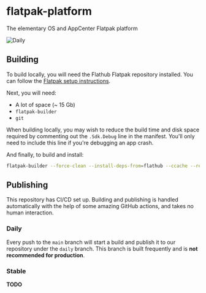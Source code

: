 # flatpak-platform

The elementary OS and AppCenter Flatpak platform

![Daily](https://github.com/elementary/flatpak-platform/workflows/Daily/badge.svg)

## Building

To build locally, you will need the Flathub Flatpak repository installed. You can follow the
[Flatpak setup instructions](https://flatpak.org/setup/).

Next, you will need:

- A lot of space (~ 15 Gb)
- `flatpak-builder`
- `git`

When building locally, you may wish to reduce the build time and disk space required by commenting out the `.Sdk.Debug`
line in the manifest. You'll only need to include this line if you're debugging an app crash.

And finally, to build and install:

```sh
flatpak-builder --force-clean --install-deps-from=flathub --ccache --repo=elementary --install builddir ./io.elementary.Sdk.json
```

## Publishing

This repository has CI/CD set up. Building and publishing is handled automatically with the help of some amazing GitHub
actions, and takes no human interaction.

### Daily

Every push to the `main` branch will start a build and publish it to our repository under the `daily` branch. This
branch is built frequently and is **not recommended for production**.

### Stable

**TODO**
